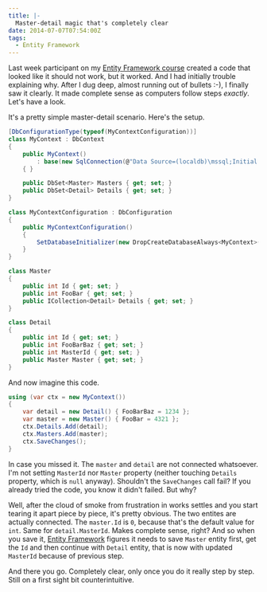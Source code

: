 ```yaml
---
title: |-
  Master-detail magic that's completely clear
date: 2014-07-07T07:54:00Z
tags:
  - Entity Framework
---
```

Last week participant on my [Entity Framework course][1] created a code that looked like it should not work, but it worked. And I had initially trouble explaining why. After I dug deep, almost running out of bullets :-), I finally saw it clearly. It made complete sense as computers follow steps _exactly_. Let's have a look. 

<!-- excerpt -->

It's a pretty simple master-detail scenario. Here's the setup.

```csharp
[DbConfigurationType(typeof(MyContextConfiguration))]
class MyContext : DbContext
{
	public MyContext()
		: base(new SqlConnection(@"Data Source=(localdb)\mssql;Initial Catalog=test;Integrated Security=True"), true)
	{ }

	public DbSet<Master> Masters { get; set; }
	public DbSet<Detail> Details { get; set; }
}

class MyContextConfiguration : DbConfiguration
{
	public MyContextConfiguration()
	{
		SetDatabaseInitializer(new DropCreateDatabaseAlways<MyContext>());
	}
}

class Master
{
	public int Id { get; set; }
	public int FooBar { get; set; }
	public ICollection<Detail> Details { get; set; }
}

class Detail
{
	public int Id { get; set; }
	public int FooBarBaz { get; set; }
	public int MasterId { get; set; }
	public Master Master { get; set; }
}
```

And now imagine this code.

```csharp
using (var ctx = new MyContext())
{
	var detail = new Detail() { FooBarBaz = 1234 };
	var master = new Master() { FooBar = 4321 };
	ctx.Details.Add(detail);
	ctx.Masters.Add(master);
	ctx.SaveChanges();
}
```

In case you missed it. The `master` and `detail` are not connected whatsoever. I'm not setting `MasterId` nor `Master` property (neither touching `Details` property, which is `null` anyway). Shouldn't the `SaveChanges` call fail? If you already tried the code, you know it didn't failed. But why?

Well, after the cloud of smoke from frustration in works settles and you start tearing it apart piece by piece, it's pretty obvious. The two entites are actually connected. The `master.Id` is `0`, because that's the default value for `int`. Same for `detail.MasterId`. Makes complete sense, right? And so when you save it, [Entity Framework][2] figures it needs to save `Master` entity first, get the `Id` and then continue with `Detail` entity, that is now with updated `MasterId` because of previous step.

And there you go. Completely clear, only once you do it really step by step. Still on a first sight bit counterintuitive.

[1]: http://www.x2develop.com
[2]: http://msdn.com/ef